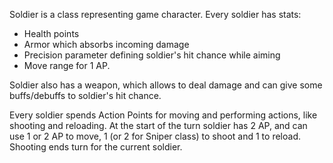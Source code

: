 Soldier is a class representing game character. Every soldier has stats:
- Health points
- Armor which absorbs incoming damage
- Precision parameter defining soldier's hit chance while aiming
- Move range for 1 AP.

Soldier also has a weapon, which allows to deal damage and can give some buffs/debuffs to soldier's hit chance.

Every soldier spends Action Points for moving and performing actions, like shooting and reloading.
At the start of the turn soldier has 2 AP, and can use 1 or 2 AP to move, 1 (or 2 for Sniper class) to shoot and 1 to reload. Shooting ends turn for the current soldier.